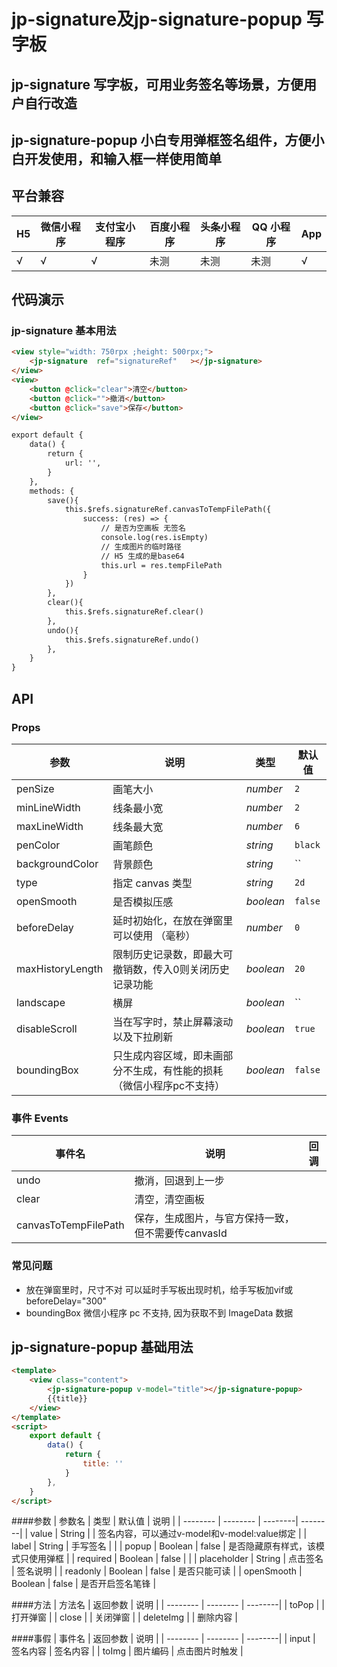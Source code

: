 # jp-signature及jp-signature-popup 写字板
## jp-signature 写字板，可用业务签名等场景，方便用户自行改造 
## jp-signature-popup 小白专用弹框签名组件，方便小白开发使用，和输入框一样使用简单

## 平台兼容
| H5  | 微信小程序 | 支付宝小程序 | 百度小程序 | 头条小程序 | QQ 小程序 | App |
| --- | ---------- | ------------ | ---------- | ---------- | --------- | --- |
| √   | √          | √         | 未测       | 未测          | 未测      | √    |


## 代码演示

### jp-signature 基本用法
```html
<view style="width: 750rpx ;height: 500rpx;">
	<jp-signature  ref="signatureRef"   ></jp-signature>
</view>
<view>
	<button @click="clear">清空</button>
	<button @click="">撤消</button>
	<button @click="save">保存</button>
</view>

export default {
	data() {
		return {
			url: '',
		}
	},
	methods: {
		save(){
			this.$refs.signatureRef.canvasToTempFilePath({
				success: (res) => {
					// 是否为空画板 无签名
					console.log(res.isEmpty)
					// 生成图片的临时路径
					// H5 生成的是base64
					this.url = res.tempFilePath
				}
			})
		},
		clear(){
			this.$refs.signatureRef.clear()
		},
		undo(){
			this.$refs.signatureRef.undo()
		},
	}
}

```

## API
### Props

| 参数             | 说明                  | 类型              | 默认值        |
| --------------   | ------------         | ----------------  | ------------ |
| penSize          | 画笔大小              | <em>number</em>   |    `2`           |
| minLineWidth     | 线条最小宽            | <em>number</em>    | `2`        |
| maxLineWidth     | 线条最大宽            | <em>number</em>    | `6`        |
| penColor         | 画笔颜色              | <em>string</em>    | `black`      |
| backgroundColor  | 背景颜色              | <em>string</em>    | ``      |
| type             | 指定 canvas 类型  | <em>string</em> | `2d`  |
| openSmooth       | 是否模拟压感           | <em>boolean</em>   | `false`       |
| beforeDelay       | 延时初始化，在放在弹窗里可以使用 （毫秒）          | <em>number</em>   | `0`       |
| maxHistoryLength   | 限制历史记录数，即最大可撤销数，传入0则关闭历史记录功能           | <em>boolean</em>   | `20`       |
| landscape        | 横屏           | <em>boolean</em>   | ``       |
| disableScroll     | 当在写字时，禁止屏幕滚动以及下拉刷新           | <em>boolean</em>   | `true`       |
| boundingBox     | 只生成内容区域，即未画部分不生成，有性能的损耗（微信小程序pc不支持） | <em>boolean</em>   | `false`       |


### 事件 Events

| 事件名  | 说明         | 回调           |
| ------- | ------------ | -------------- |
| undo | 撤消，回退到上一步 |  |
| clear | 清空，清空画板 |  |
| canvasToTempFilePath | 保存，生成图片，与官方保持一致，但不需要传canvasId |  |

### 常见问题
- 放在弹窗里时，尺寸不对 可以延时手写板出现时机，给手写板加vif或beforeDelay="300"
- boundingBox 微信小程序 pc 不支持, 因为获取不到 ImageData 数据



## jp-signature-popup 基础用法
```html
<template>
	<view class="content">
		<jp-signature-popup v-model="title"></jp-signature-popup>
		{{title}}
	</view>
</template>
<script>
	export default {
		data() {
			return {
				title: ''
			}
		},
	}
</script>
```

####参数
| 参数名        | 类型   |  默认值  | 说明  |
| --------   |  -------- |  --------| --------|
|   value   |  String  |       |  签名内容，可以通过v-model和v-model:value绑定      |
| label        |   String   |  手写签名   |          |
| popup        |   Boolean   |  false   |   是否隐藏原有样式，该模式只使用弹框       |
| required        |    Boolean    |  false |   |
| placeholder        |    String    | 点击签名 |  签名说明 |
| readonly        |     Boolean   |  false |  是否只能可读 |
| openSmooth        |     Boolean   |  false |  是否开启签名笔锋 |

####方法
| 方法名        | 返回参数   |  说明  |
| --------   |  -------- |  --------|
|  toPop    |    |   打开弹窗    |
| close      |    | 关闭弹窗  |
| deleteImg      |    | 删除内容  |

####事假
| 事件名        | 返回参数   |  说明  |
| --------   |  -------- |  --------|
|  input    |  签名内容  |    签名内容   |
|  toImg    |  图片编码  |    点击图片时触发   |


